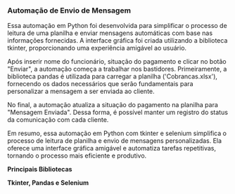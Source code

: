 ### Automação de Envio de Mensagem

Essa automação em Python foi desenvolvida para simplificar o processo de leitura de uma planilha e enviar mensagens automáticas com base nas informações fornecidas. A interface gráfica foi criada utilizando a biblioteca tkinter, proporcionando uma experiência amigável ao usuário.

Após inserir nome do funcionário, situação do pagamento e clicar no botão "Enviar", a automação começa a trabalhar nos bastidores. Primeiramente, a biblioteca pandas é utilizada para carregar a planilha ('Cobrancas.xlsx'), fornecendo os dados necessários que serão fundamentais para personalizar a mensagem a ser enviada ao cliente.

No final, a automação atualiza a situação do pagamento na planilha para "Mensagem Enviada". Dessa forma, é possível manter um registro do status da comunicação com cada cliente.

Em resumo, essa automação em Python com tkinter e selenium simplifica o processo de leitura de planilha e envio de mensagens personalizadas. Ela oferece uma interface gráfica amigável e automatiza tarefas repetitivas, tornando o processo mais eficiente e produtivo.

<b>Principais Bibliotecas</p>
Tkinter, Pandas e Selenium

